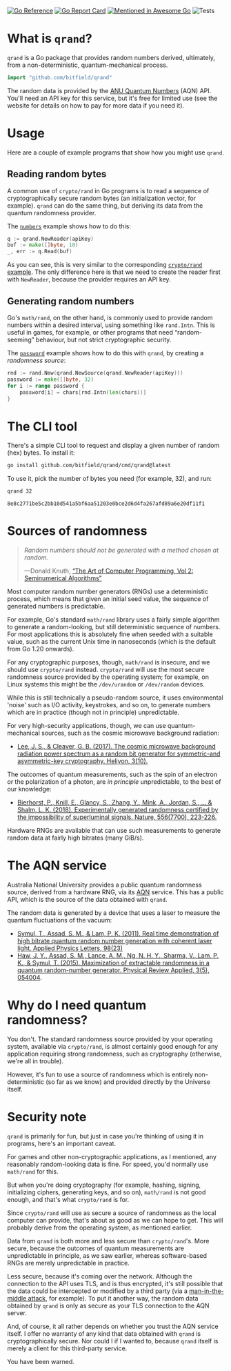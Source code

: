 [![Go Reference](https://pkg.go.dev/badge/github.com/bitfield/qrand.svg)](https://pkg.go.dev/github.com/bitfield/qrand)
[![Go Report Card](https://goreportcard.com/badge/github.com/bitfield/qrand)](https://goreportcard.com/report/github.com/bitfield/qrand)
[![Mentioned in Awesome Go](https://awesome.re/mentioned-badge-flat.svg)](https://github.com/avelino/awesome-go)
![Tests](https://github.com/bitfield/qrand/actions/workflows/test.yml/badge.svg)

# What is `qrand`?

`qrand` is a Go package that provides random numbers derived, ultimately, from a non-deterministic, quantum-mechanical process. 

```go
import "github.com/bitfield/qrand"
```

The random data is provided by the [ANU Quantum Numbers](https://quantumnumbers.anu.edu.au/) (AQN) API. You'll need an API key for this service, but it's free for limited use (see the website for details on how to pay for more data if you need it).

# Usage

Here are a couple of example programs that show how you might use `qrand`.

## Reading random bytes

A common use of `crypto/rand` in Go programs is to read a sequence of cryptographically secure random bytes (an initialization vector, for example). `qrand` can do the same thing, but deriving its data from the quantum randomness provider.

The [`numbers`](example/numbers/main.go) example shows how to do this:

```go
q := qrand.NewReader(apiKey)
buf := make([]byte, 10)
_, err := q.Read(buf)
```

As you can see, this is very similar to the corresponding [`crypto/rand` example](https://pkg.go.dev/crypto/rand#example-Read). The only difference here is that we need to create the reader first with `NewReader`, because the provider requires an API key.

## Generating random numbers

Go's `math/rand`, on the other hand, is commonly used to provide random numbers within a desired interval, using something like `rand.Intn`. This is useful in games, for example, or other programs that need “random-seeming” behaviour, but not strict cryptographic security.

The [`password`](example/password/main.go) example shows how to do this with `qrand`, by creating a *randomness source*:

```go
rnd := rand.New(qrand.NewSource(qrand.NewReader(apiKey)))
password := make([]byte, 32)
for i := range password {
    password[i] = chars[rnd.Intn(len(chars))]
}
```

# The CLI tool

There's a simple CLI tool to request and display a given number of random (hex) bytes. To install it:

```sh
go install github.com/bitfield/qrand/cmd/qrand@latest
```

To use it, pick the number of bytes you need (for example, 32), and run:

```sh
qrand 32
```
```
8e8c2771be5c2bb10d541a5bf6aa51203e0bce2d6d4fa267afd89a6e20df11f1
```

# Sources of randomness

> *Random numbers should not be generated with a method chosen at random.*
>
> —Donald Knuth, [“The Art of Computer Programming, Vol 2: Seminumerical Algorithms”](https://amzn.to/3Y8uMt3)

Most computer random number generators (RNGs) use a deterministic process, which means that given an initial seed value, the sequence of generated numbers is predictable.

For example, Go's standard `math/rand` library uses a fairly simple algorithm to generate a random-looking, but still deterministic sequence of numbers. For most applications this is absolutely fine when seeded with a suitable value, such as the current Unix time in nanoseconds (which is the default from Go 1.20 onwards). 

For any cryptographic purposes, though, `math/rand` is insecure, and we should use `crypto/rand` instead. `crypto/rand` will use the most secure randomness source provided by the operating system; for example, on Linux systems this might be the `/dev/urandom` or `/dev/random` devices. 

While this is still technically a pseudo-random source, it uses environmental 'noise' such as I/O activity, keystrokes, and so on, to generate numbers which are in practice (though not in principle) unpredictable.

For very high-security applications, though, we can use quantum-mechanical sources, such as the cosmic microwave background radiation:

* [Lee, J. S., & Cleaver, G. B. (2017). The cosmic microwave background radiation power spectrum as a random bit generator for symmetric-and asymmetric-key cryptography. Heliyon, 3(10).](https://arxiv.org/abs/1511.02511) 

The outcomes of quantum measurements, such as the spin of an electron or the polarization of a photon, are *in principle* unpredictable, to the best of our knowledge:

* [Bierhorst, P., Knill, E., Glancy, S., Zhang, Y., Mink, A., Jordan, S., ... & Shalm, L. K. (2018). Experimentally generated randomness certified by the impossibility of superluminal signals. Nature, 556(7700), 223-226.
](https://arxiv.org/abs/1803.06219)

Hardware RNGs are available that can use such measurements to generate random data at fairly high bitrates (many GiB/s). 

# The AQN service

Australia National University provides a public quantum randomness source, derived from a hardware RNG, via its [AQN](https://quantumnumbers.anu.edu.au/) service. This has a public API, which is the source of the data obtained with `qrand`.

The random data is generated by a device that uses a laser to measure the quantum fluctuations of the vacuum:

* [Symul, T., Assad, S. M., & Lam, P. K. (2011). Real time demonstration of high bitrate quantum random number generation with coherent laser light. Applied Physics Letters, 98(23)](https://arxiv.org/abs/1107.4438)
* [Haw, J. Y., Assad, S. M., Lance, A. M., Ng, N. H. Y., Sharma, V., Lam, P. K., & Symul, T. (2015). Maximization of extractable randomness in a quantum random-number generator. Physical Review Applied, 3(5), 054004](https://arxiv.org/abs/1411.4512).

# Why do I need quantum randomness?

You don't. The standard randomness source provided by your operating system, available via `crypto/rand`, is almost certainly good enough for any application requiring strong randomness, such as cryptography (otherwise, we're all in trouble).

However, it's fun to use a source of randomness which is entirely non-deterministic (so far as we know) and provided directly by the Universe itself. 

# Security note

`qrand` is primarily for fun, but just in case you're thinking of using it in programs, here's an important caveat. 

For games and other non-cryptographic applications, as I mentioned, any reasonably random-looking data is fine. For speed, you'd normally use `math/rand` for this.

But when you're doing cryptography (for example, hashing, signing, initializing ciphers, generating keys, and so on), `math/rand` is not good enough, and that's what `crypto/rand` is for. 

Since `crypto/rand` will use as secure a source of randomness as the local computer can provide, that's about as good as we can hope to get. This will probably derive from the operating system, as mentioned earlier.

Data from `qrand` is both more and less secure than `crypto/rand`'s. More secure, because the outcomes of quantum measurements are unpredictable in principle, as we saw earlier, whereas software-based RNGs are merely unpredictable in practice.

Less secure, because it's coming over the network. Although the connection to the API uses TLS, and is thus encrypted, it's still possible that the data could be intercepted or modified by a third party (via a [man-in-the-middle attack](https://en.wikipedia.org/wiki/Man-in-the-middle_attack), for example). To put it another way, the random data obtained by `qrand` is only as secure as your TLS connection to the AQN server.

And, of course, it all rather depends on whether you trust the AQN service itself. I offer no warranty of any kind that data obtained with `qrand` is cryptographically secure. Nor could I if I wanted to, because `qrand` itself is merely a client for this third-party service.

You have been warned.
